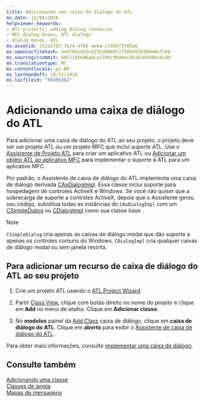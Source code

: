 ```yaml
---
title: Adicionando uma caixa de diálogo do ATL
ms.date: 11/04/2016
helpviewer_keywords:
- ATL projects, adding dialog resources
- MFC dialog boxes, ATL dialogs
- dialog boxes, ATL
ms.assetid: 152a378f-7b24-4f66-aeba-c740973f03a6
ms.openlocfilehash: ee6f6b1b83c625b30b601275084550309e0e7c68
ms.sourcegitcommit: 6052185696adca270bc9bdbec45a626dd89cdcdd
ms.translationtype: MT
ms.contentlocale: pt-BR
ms.lasthandoff: 10/31/2018
ms.locfileid: "50495362"
---
```

# <a name="adding-an-atl-dialog-box"></a>Adicionando uma caixa de diálogo do ATL

Para adicionar uma caixa de diálogo do ATL ao seu projeto, o projeto deve ser um projeto ATL ou um projeto MFC que inclui suporte ATL. Use o [Assistente de Projeto ATL](../../atl/reference/atl-project-wizard.md) para criar um aplicativo ATL ou [Adicionar um objeto ATL ao aplicativo MFC](../../mfc/reference/adding-atl-support-to-your-mfc-project.md) para implementar o suporte à ATL para um aplicativo MFC.

Por padrão, o Assistente de caixa de diálogo do ATL implementa uma caixa de diálogo derivada [CAxDialogImpl](../../atl/reference/caxdialogimpl-class.md). Essa classe inclui suporte para hospedagem de controles ActiveX e Windows. Se você não quiser que a sobrecarga de suporte a controles ActiveX, depois que o Assistente gerou seu código, substitua todas as instâncias do `CAxDialogImpl` com um [CSimpleDialog](../../atl/reference/csimpledialog-class.md) ou [CDialogImpl](../../atl/reference/cdialogimpl-class.md) como sua classe base .

> [!NOTE]
> `CSimpleDialog` cria apenas as caixas de diálogo modal que dão suporte a apenas os controles comuns do Windows. `CDialogImpl` cria qualquer caixas de diálogo modal ou sem janela restrita.

## <a name="to-add-an-atl-dialog-resource-to-your-project"></a>Para adicionar um recurso de caixa de diálogo do ATL ao seu projeto

1. Crie um projeto ATL usando o [ATL Project Wizard](../../atl/reference/atl-project-wizard.md).

1. Partir [Class View](/visualstudio/ide/viewing-the-structure-of-code), clique com botão direito no nome do projeto e clique em **Add** no menu de atalho. Clique em **Adicionar classe**.

1. No **modelos** painel da [Add Class](../../ide/add-class-dialog-box.md) caixa de diálogo, clique em **caixa de diálogo do ATL**. Clique em **aberto** para exibir o [Assistente de caixa de diálogo do ATL](../../atl/reference/atl-dialog-wizard.md).

Para obter mais informações, consulte [implementar uma caixa de diálogo](../../atl/implementing-a-dialog-box.md).

## <a name="see-also"></a>Consulte também

[Adicionando uma classe](../../ide/adding-a-class-visual-cpp.md)<br/>
[Classes de janela](../../atl/atl-window-classes.md)<br/>
[Mapas de mensagens](../../atl/message-maps-atl.md)
